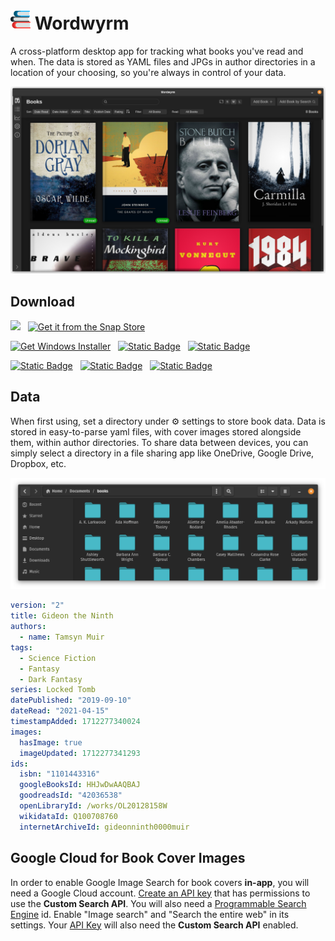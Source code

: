 # <img src="assets/icons/32x32.png" alt="" /> Wordwyrm

<!-- [![GitHub Release](https://img.shields.io/github/v/release/reiniiriarios/wordwyrm?label=Latest%20Release&logo=github&logoColor=%23fff)](https://github.com/reiniiriarios/wordwyrm/releases/latest)
[![Download on Snapcraft](https://snapcraft.io/wordwyrm/badge.svg)](https://snapcraft.io/wordwyrm)
![Build Status](https://github.com/reiniiriarios/wordwyrm/actions/workflows/release.yaml/badge.svg) -->

A cross-platform desktop app for tracking what books you've read and when. The data is stored as
YAML files and JPGs in author directories in a location of your choosing, so you're always in
control of your data.

![](docs/screenshot-14-linux.png)

## Download

<p>
<a href="https://apps.microsoft.com/detail/Wordwyrm/9PD0SF19CNLJ?cid=github&mode=direct"><img src="https://get.microsoft.com/images/en-us%20dark.svg" height="60"/></a>
&nbsp;
<a href="https://snapcraft.io/wordwyrm"><img alt="Get it from the Snap Store" src="https://snapcraft.io/static/images/badges/en/snap-store-black.svg" height="60" /></a>
</p>

[![Get Windows Installer](https://img.shields.io/badge/Windows_Installer-Get-blue?style=for-the-badge&logo=windows&logoColor=%23fff&color=%230078D4)](https://github.com/reiniiriarios/wordwyrm/releases/latest) &nbsp;
[![Static Badge](https://img.shields.io/badge/Windows_Portable-Get-blue?style=for-the-badge&logo=windows&logoColor=%23fff&color=%2362ac06)](https://github.com/reiniiriarios/wordwyrm/releases/latest) &nbsp;
[![Static Badge](https://img.shields.io/badge/macOS-Get-blue?style=for-the-badge&logo=apple&logoColor=%23fff&color=%23222)](https://github.com/reiniiriarios/wordwyrm/releases/latest)

[![Static Badge](https://img.shields.io/badge/Debian_%20_Package-Get-blue?style=for-the-badge&logo=debian&logoColor=%23fff&color=%23A81D33)](https://github.com/reiniiriarios/wordwyrm/releases/latest) &nbsp;
[![Static Badge](https://img.shields.io/badge/Red_%20_Hat_%20_Package-Get-blue?style=for-the-badge&logo=redhat&logoColor=%23fff&color=%23cc0000)](https://github.com/reiniiriarios/wordwyrm/releases/latest) &nbsp;
[![Static Badge](https://img.shields.io/badge/AppImage-Get-blue?style=for-the-badge&logo=linux&logoColor=%23fff&color=%23FCC624)](https://github.com/reiniiriarios/wordwyrm/releases/latest)

## Data

When first using, set a directory under :gear: settings to store book data. Data is stored in
easy-to-parse yaml files, with cover images stored alongside them, within author directories. To
share data between devices, you can simply select a directory in a file sharing app like OneDrive,
Google Drive, Dropbox, etc.

![](docs/screenshot-data-01-linux.png)

```yaml
version: "2"
title: Gideon the Ninth
authors:
  - name: Tamsyn Muir
tags:
  - Science Fiction
  - Fantasy
  - Dark Fantasy
series: Locked Tomb
datePublished: "2019-09-10"
dateRead: "2021-04-15"
timestampAdded: 1712277340024
images:
  hasImage: true
  imageUpdated: 1712277341293
ids:
  isbn: "1101443316"
  googleBooksId: HHJwDwAAQBAJ
  goodreadsId: "42036538"
  openLibraryId: /works/OL20128158W
  wikidataId: Q100708760
  internetArchiveId: gideonninth0000muir
```

## Google Cloud for Book Cover Images

In order to enable Google Image Search for book covers **in-app**, you will need a Google Cloud account.
[Create an API key](https://console.cloud.google.com/apis/credentials) that has permissions to
use the **Custom Search API**. You will also need a
[Programmable Search Engine](https://programmablesearchengine.google.com/) id. Enable
"Image search" and "Search the entire web" in its settings. Your
[API Key](https://console.cloud.google.com/apis/credentials) will also need the
**Custom Search API** enabled.
